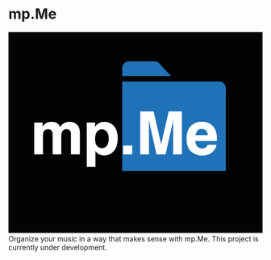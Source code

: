 # mp.Me
![mpMe_logo](mpMe_logo.png)
Organize your music in a way that makes sense with mp.Me. This project is currently under development.
